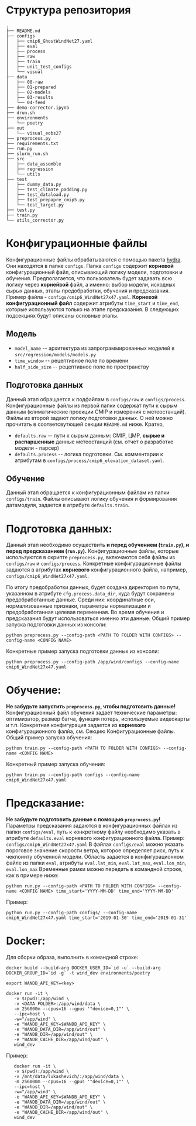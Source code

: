 # Структура репозитория
```
.
├── README.md
├── configs
│   ├── cmip6_GhostWindNet27.yaml
│   ├── eval
│   ├── process
│   ├── raw
│   ├── train
│   ├── unit_test_configs
│   └── visual
├── data
│   ├── 00-raw
│   ├── 01-prepared
│   ├── 02-models
│   ├── 03-results
│   └── 04-feed
├── demo-corrector.ipynb
├── drun.sh
├── environments
│   └── poetry
├── out
│   └── visual_eobs27
├── preprocess.py
├── requirements.txt
├── run.py
├── slurm_run.sh
├── src
│   ├── data_assemble
│   ├── regression
│   └── utils
├── test
│   ├── dummy_data.py
│   ├── test_climate_padding.py
│   ├── test_dataload.py
│   ├── test_prepapre_cmip5.py
│   └── test_target.py
├── test.py
├── train.py
└── utils_corrector.py
```

# Конфигурационные файлы
Конфигурационные файлы обрабатываются с помощью пакета [hydra](https://hydra.cc/docs/intro/). Они находятся в папке `configs`.
Папка `configs` содержит **корневой** конфигурационный файл, описывающий логику модели, подготовки и обучения. Предполагается, что пользователь будет задавать всю логику через **корнейвой** файл, а именно: выбор модели, исходных сырых данных, этапы предобработки, обучения и предсказания. Пример файла -  `configs/cmip6_WindNet27x47.yaml`. **Корневой конфигурационный файл** содержит атрибуты `time_start` и `time_end`, которые используются только на этапе предсказания.
В следующих подсекциях будут описаны основные этапы.
## Модель
* `model_name` -- архитектура из запрограммированных моделей в `src/regression/models/models.py`
* `time_window` -- рецептивное поле по времени
* `half_side_size` -- рецептивное поле по пространству
## Подготовка данных 
Данный этап обращается к подфайлам в `configs/raw` и `configs/process`. Конфигурационные файлы из первой папки содержат пути к сырым данным (климатические проекции CMIP и измерения с метеостанций). Файлы из второй задают логику подготовки данных. О ней можно прочитать в соответсвутющей секции `README.md` ниже. Кратко,
* `defaults.raw` -- пути к сырым данным: CMIP, ЦМР, **сырые и распаршенные** данные метеостанций (см. отчет о разработке модели - парсер)
* `defaults.process` -- логика подготовки. См. комментарии к атрибутам в `configs/process/cmip6_elevation_dataset.yaml`.

## Обучение
Данный этап обращается к конфигурационным файлам из папки `configs/train`. Файлы описывают логику обучения и формирования датамодуля, задается в атрибуте `defaults.train`.

# Подготовка данных:
Данный этап необходимо осуществить **и перед обучением (`train.py`), и перед предсказанием (`run.py`).** Конфигурационные файлы, которые используются в скрипте `preprocess.py`, включаются себя файлы из `configs/raw` и `configs/process`. Конкретные конфигурационные файлы задаются в атрибутах **корневого** конфигурационного файла, например, `configs/cmip6_WindNet27x47.yaml`.

По итогу предобработки данных, будет создана директория по пути, указанном в атрибуте `cfg.process.data_dir`, куда будут сохранены предобработанные данные. Среди них: координатные оси, нормализованные признаки, параметры нормализации и предобработанная целевая переменная. Во время обучения и предсказания будут использоваться именно эти данные.
Общий пример запуска подготовки данных из консоли:
```
python preprocess.py --config-path <PATH TO FOLDER WITH CONFIGS> --config-name <CONFIG NAME>
```
Конкретные пример запуска подготовки данных из консоли:
```
python preprocess.py --config-path /app/wind/configs --config-name cmip6_WindNet27x47.yaml
```
# Обучение:
**Не забудьте запустить `preprocess.py`, чтобы подготовить данные!**
Конфигурационный файл обучения задает технические параметры: оптимизатор, размер батча, функция потерь, используемые видеокарты и т.п. Конкретная конфигурация задается из **корневого** конфигурационного фалйа, см. Секцию Конфигурационные файлы.
Общий пример запуска обучения:
```
python train.py --config-path <PATH TO FOLDER WITH CONFIGS> --config-name <CONFIG NAME>
```
Конкретный пример запуска обучения:
```
python train.py --config-path configs --config-name cmip6_WindNet27x47.yaml
```

# Предсказание:
**Не забудьте подготовить данные с помощью `preprocess.py`!**
Параметры предсказания задаются в конфигурационных файлах из папки `configs/eval`, путь к конкретному файлу необходимо указать в атрибуте `defaults.eval` корневого конфигурационного файла. Пример: `configs/cmip6_WindNet27x47.yaml`
В файлах `configs/eval` можно указать пороговое значение скорости ветра, которое определяет риск, путь к чекпоинту обученной модели. Область задается в конфигурационном файле из папки `eval`, атрибуты `eval.lat_min`, `eval.lat_max`, `eval.lon_min`, `eval.lon_max` Временные рамки можно передать в командной строке, как в примере ниже:
```
python run.py --config-path <PATH TO FOLDER WITH CONFIGS> --config-name <CONFIG NAME> time_start='YYYY-MM-DD' time_end='YYYY-MM-DD'
```
Пример:
```
python run.py --config-path configs/ --config-name cmip6_WindNet27x47.yaml time_start='2019-01-30' time_end='2019-01-31'
```

# Docker:

Для сборки образа, выполнить в командной строке:

```
docker build --build-arg DOCKER_USER_ID=`id -u` --build-arg DOCKER_GROUP_ID=`id -g` -t wind_dev environments/poetry 

export WANDB_API_KEY=<key>

docker run -it \
   -v $(pwd):/app/wind \
   -v <DATA FOLDER>:/app/wind/data \
   -m 256000m --cpus=16 --gpus '"device=0,1"' \
   --ipc=host \
   -w="/app/wind" \
   -e "WANDB_API_KEY=$WANDB_API_KEY" \
   -e "WANDB_DATA_DIR=/app/wind/out" \
   -e "WANDB_DIR=/app/wind/out" \
   -e "WANDB_CACHE_DIR=/app/wind/out" \
   wind_dev

```
Пример:


```
   docker run -it \
   -v $(pwd):/app/wind \
   -v /mnt/data/lukashevich/:/app/wind/data \
   -m 256000m --cpus=16 --gpus '"device=0,1"' \
   --ipc=host \
   -w="/app/wind" \
   -e "WANDB_API_KEY=$WANDB_API_KEY" \
   -e "WANDB_DATA_DIR=/app/wind/out" \
   -e "WANDB_DIR=/app/wind/out" \
   -e "WANDB_CACHE_DIR=/app/wind/out" \
   wind_dev

```